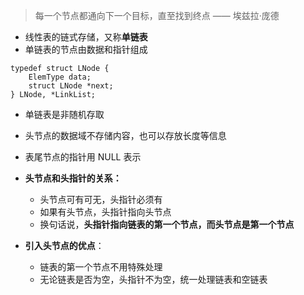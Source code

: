 > 每一个节点都通向下一个目标，直至找到终点 —— 埃兹拉·庞德

* 线性表的链式存储，又称**单链表**
* 单链表的节点由数据和指针组成
```
typedef struct LNode {
	ElemType data;
	struct LNode *next;
} LNode, *LinkList;
```
- 单链表是非随机存取
- 头节点的数据域不存储内容，也可以存放长度等信息
- 表尾节点的指针用 NULL 表示

- **头节点和头指针的关系：**
	- 头节点可有可无，头指针必须有
	- 如果有头节点，头指针指向头节点
	- 换句话说，**头指针指向链表的第一个节点，而头节点是第一个节点**
- **引入头节点的优点**：
	- 链表的第一个节点不用特殊处理
	- 无论链表是否为空，头指针不为空，统一处理链表和空链表